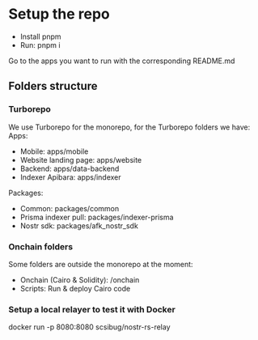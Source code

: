 # Setup the repo

- Install pnpm
- Run: pnpm i

Go to the apps you want to run with the corresponding README.md

## Folders structure

### Turborepo

We use Turborepo for the monorepo, for the Turborepo folders we have:
Apps:

- Mobile: apps/mobile
- Website landing page: apps/website
- Backend: apps/data-backend
- Indexer Apibara: apps/indexer

Packages:

- Common: packages/common
- Prisma indexer pull: packages/indexer-prisma
- Nostr sdk: packages/afk_nostr_sdk

### Onchain folders

Some folders are outside the monorepo at the moment:

- Onchain (Cairo & Solidity): /onchain
- Scripts: Run & deploy Cairo code

### Setup a local relayer to test it with Docker

docker run -p 8080:8080 scsibug/nostr-rs-relay
